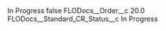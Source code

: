 <?xml version="1.0" encoding="UTF-8"?>
<CustomMetadata xmlns="http://soap.sforce.com/2006/04/metadata" xmlns:xsi="http://www.w3.org/2001/XMLSchema-instance" xmlns:xsd="http://www.w3.org/2001/XMLSchema">
    <label>In Progress</label>
    <protected>false</protected>
    <values>
        <field>FLODocs__Order__c</field>
        <value xsi:type="xsd:double">20.0</value>
    </values>
    <values>
        <field>FLODocs__Standard_CR_Status__c</field>
        <value xsi:type="xsd:string">In Progress</value>
    </values>
</CustomMetadata>
